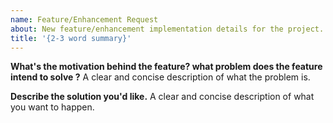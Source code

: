 ```yaml
---
name: Feature/Enhancement Request
about: New feature/enhancement implementation details for the project.
title: '{2-3 word summary}'
---
```


**What's the motivation behind the feature? what problem does the feature intend to solve ?**
A clear and concise description of what the problem is.

**Describe the solution you'd like.**
A clear and concise description of what you want to happen.
